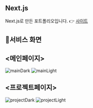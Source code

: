 ## Next.js

Next.js로 만든 포트폴리오입니다.
👉 [사이트]()

## 🌱서비스 화면

## <메인페이지>
![mainDark](https://github.com/CircleSeok/portfolio/assets/107212281/a1dd6bc2-745f-40bf-bacc-dee7dffd6267)
![mainLight](https://github.com/CircleSeok/portfolio/assets/107212281/48232b5d-1634-4dee-ba3f-3fd48dad198a)

## <프로젝트페이지>
![projectDark](https://github.com/CircleSeok/portfolio/assets/107212281/15be9d06-414f-443d-84ba-6aca9d2f0d50)
![projectLight](https://github.com/CircleSeok/portfolio/assets/107212281/03601df6-30c1-475c-b0f4-a1832d4945d8)
